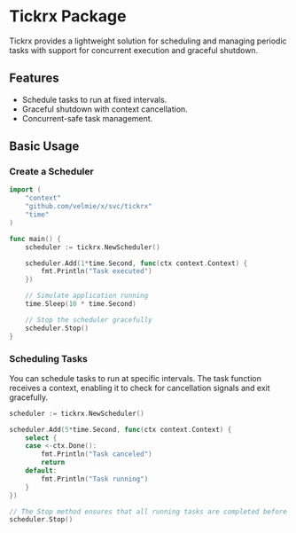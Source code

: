 # Tickrx Package

Tickrx provides a lightweight solution for scheduling and managing periodic tasks with support for concurrent execution and graceful shutdown.

## Features

- Schedule tasks to run at fixed intervals.
- Graceful shutdown with context cancellation.
- Concurrent-safe task management.

## Basic Usage

### Create a Scheduler

```go
import (
    "context"
    "github.com/velmie/x/svc/tickrx"
    "time"
)

func main() {
    scheduler := tickrx.NewScheduler()

    scheduler.Add(1*time.Second, func(ctx context.Context) {
        fmt.Println("Task executed")
    })

    // Simulate application running
    time.Sleep(10 * time.Second)

    // Stop the scheduler gracefully
    scheduler.Stop()
}
```

### Scheduling Tasks

You can schedule tasks to run at specific intervals. The task function receives a context, enabling it to check for cancellation signals and exit gracefully.

```go
scheduler := tickrx.NewScheduler()

scheduler.Add(5*time.Second, func(ctx context.Context) {
    select {
    case <-ctx.Done():
        fmt.Println("Task canceled")
        return
    default:
        fmt.Println("Task running")
    }
})

// The Stop method ensures that all running tasks are completed before exiting.
scheduler.Stop()
```